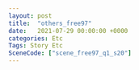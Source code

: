 ```yaml
---
layout: post
title:  "others_free97"
date:   2021-07-29 00:00:00 +0000
categories: Etc
Tags: Story Etc
SceneCode: ["scene_free97_q1_s20"]
---
```


